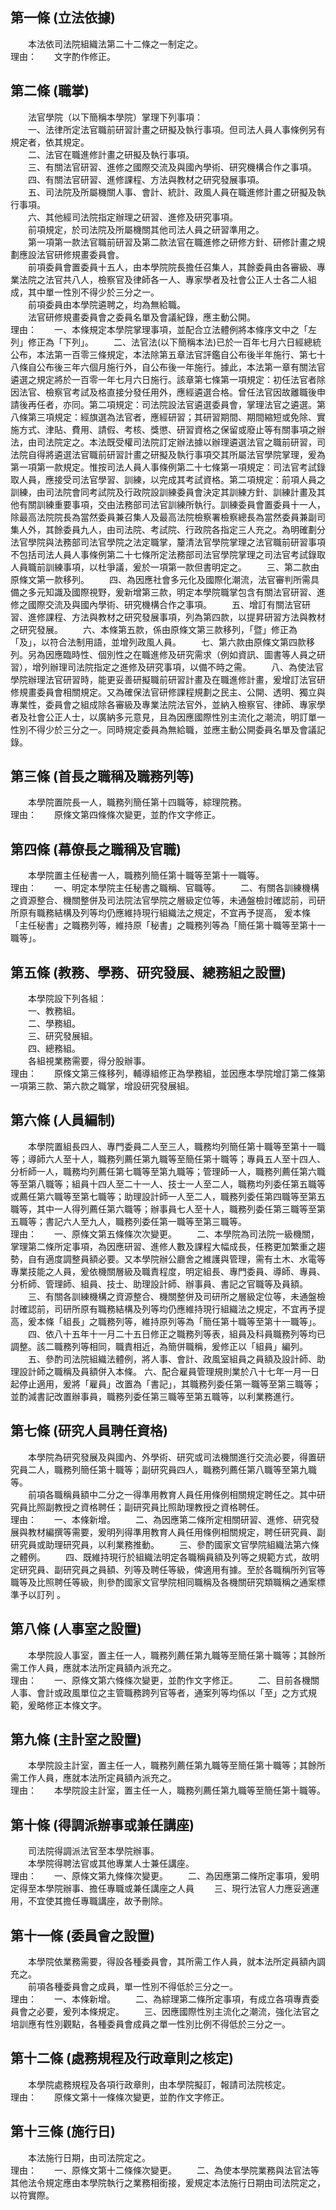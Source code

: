 第一條 (立法依據)
-----------------
　　本法依司法院組織法第二十二條之一制定之。  
理由：　　文字酌作修正。

第二條 (職掌)
-------------
　　法官學院（以下簡稱本學院）掌理下列事項：  
　　一、法律所定法官職前研習計畫之研擬及執行事項。但司法人員人事條例另有規定者，依其規定。  
　　二、法官在職進修計畫之研擬及執行事項。  
　　三、有關法官研習、進修之國際交流及與國內學術、研究機構合作之事項。  
　　四、有關法官研習、進修課程、方法與教材之研究發展事項。  
　　五、司法院及所屬機關人事、會計、統計、政風人員在職進修計畫之研擬及執行事項。  
　　六、其他經司法院指定辦理之研習、進修及研究事項。  
　　前項規定，於司法院及所屬機關其他司法人員之研習準用之。  
　　第一項第一款法官職前研習及第二款法官在職進修之研修方針、研修計畫之規劃應設法官研修規畫委員會。  
　　前項委員會置委員十五人，由本學院院長擔任召集人，其餘委員由各審級、專業法院之法官共八人，檢察官及律師各一人、專家學者及社會公正人士各二人組成，其中單一性別不得少於三分之一。  
　　前項委員由本學院遴聘之，均為無給職。  
　　法官研修規畫委員會之委員名單及會議紀錄，應主動公開。  
理由：　　一、本條規定本學院掌理事項，並配合立法體例將本條序文中之「左列」修正為「下列」。
　　二、法官法(以下簡稱本法)已於一百年七月六日經總統公布，本法第一百零三條規定，本法除第五章法官評鑑自公布後半年施行、第七十八條自公布後三年六個月施行外，自公布後一年施行。據此，本法第一章有關法官遴選之規定將於一百零一年七月六日施行。該章第七條第一項規定：初任法官者除因法官、檢察官考試及格直接分發任用外，應經遴選合格。曾任法官因故離職後申請後再任者，亦同。第二項規定：司法院設法官遴選委員會，掌理法官之遴選。第八條第三項規定：經旗選為法官者，應經研習；其研習期間、期間縮短或免除、實施方式、津貼、費用、請假、考核、獎懲、研習資格之保留或廢止等有關事項之辦法，由司法院定之。本法既受權司法院訂定辦法據以辦理遴選法官之職前研習，司法院自得將遴選法官職前研習計畫之研擬及執行事項交其所屬法官學院掌理，爰為第一項第一款規定。惟按司法人員人事條例第二十七條第一項規定：司法官考試錄取人員，應接受司法官學習、訓練，以完成其考試資格。第二項規定：前項人員之訓練，由司法院會同考試院及行政院設訓練委員會決定其訓練方針、訓練計畫及其他有關訓練重要事項，交由法務部司法官訓練所執行。訓練委員會置委員十一人，除最高法院院長為當然委員兼召集人及最高法院檢察署檢察總長為當然委員兼副司集人外，其餘委員九人，由司法院、考試院、行政院各指定三人充之。為明確劃分法官學院與法務部司法官學院之法定職掌，釐清法官學院掌理之法官職前研習事項不包括司法人員人事條例第二十七條所定法務部司法官學院掌理之司法官考試錄取人員職前訓練事項，以杜爭議，爰於一項第一款但書明定之。
　　三、第二款由原條文第一款移列。
　　四、為因應社會多元化及國際化潮流，法官審判所需具備之多元知識及國際視野，爰新增第三款，明定本學院職掌包含有關法官研習、進修之國際交流及與國內學術、研究機構合作之事項。
　　五、增訂有關法官研習、進修課程、方法與教材之研究發展事項，列為第四款，以提昇研習方法與教材之研究發展。
　　六、本條第五款，係由原條文第三款移列，「暨」修正為「及」，以符合法制用語，並增列政風人員。
　　七、第六款由原條文第四款移列。另為因應臨時性、個別性之在職進修及研究需求（例如資訊、圖書等人員之研習），增列辦理司法院指定之進修及研究事項，以備不時之需。
　　八、為使法官學院辦理法官研習時，能更妥善研擬職前研習計畫及在職進修計畫，爰增訂法官研修規畫委員會相關規定。又為確保法官研修課程規劃之民主、公開、透明、獨立與專業性，委員會之組成除各審級及專業法院法官外，並納入檢察官、律師、專家學者及社會公正人士，以廣納多元意見，且為因應國際性別主流化之潮流，明訂單一性別不得少於三分之一。同時規定委員為無給職，並應主動公開委員名單及會議記錄。

第三條 (首長之職稱及職務列等)
-----------------------------
　　本學院置院長一人，職務列簡任第十四職等，綜理院務。  
理由：　　原條文第四條條次變更，並酌作文字修正。

第四條 (幕僚長之職稱及官職)
---------------------------
　　本學院置主任秘書一人，職務列簡任第十職等至第十一職等。  
理由：　　一、明定本學院主任秘書之職稱、官職等。
　　二、有關各訓練機構之資源整合、機關整併及司法院法官學院之層級定位等，未通盤檢討確認前，司研所原有職務結構及列等均仍應維持現行組織法之規定，不宜再予提高， 爰本條「主任秘書」之職務列等，維持原「秘書」之職務列等為「簡任第十職等至第十一職等」。　

第五條 (教務、學務、研究發展、總務組之設置)
-------------------------------------------
　　本學院設下列各組：  
　　一、教務組。  
　　二、學務組。  
　　三、研究發展組。  
　　四、總務組。  
　　各組視業務需要，得分股辦事。  
理由：　　原條文第三條移列，輔導組修正為學務組，並因應本學院增訂第二條第一項第三款、第六款之職掌，增設研究發展組。

第六條 (人員編制)
-----------------
　　本學院置組長四人、專門委員二人至三人，職務均列簡任第十職等至第十一職等；導師六人至十人，職務列薦任第九職等至簡任第十職等；專員五人至十四人、分析師一人，職務均列薦任第七職等至第九職等；管理師一人，職務列薦任第六職等至第八職等；組員十四人至二十一人、技士一人至二人，職務均列委任第五職等或薦任第六職等至第七職等；助理設計師一人至二人，職務列委任第四職等至第五職等，其中一人得列薦任第六職等；辦事員七人至十人，職務列委任第三職等至第五職等；書記六人至九人，職務列委任第一職等至第三職等。  
理由：　　一、原條文第五條條次次變更。
　　二、本學院為司法院一級機關，掌理第二條所定事項，為因應研習、進修人數及課程大幅成長，任務更加繁重之趨勢，自有適度調整員額必要。又本學院辦公廳舍之維護與管理，需有土木、水電等專業技能之人員，爰依機關層級及職責程度，明定組長、專門委員、導師、專員、分析師、管理師、組員、技士、助理設計師、辦事員、書記之官職等及員額。
　　三、有關各訓練機構之資源整合、機關整併及司研所之層級定位等，未通盤檢討確認前，司研所原有職務結構及列等均仍應維持現行組織法之規定，不宜再予提高，爰本條「組長」之職務列等，維持原列等為「簡任第十職等至第十一職等」。
　　四、依八十五年十一月二十五日修正之職務列等表，組員及科員職務列等均已調整。該二職務列等相同，職責相近，為簡併職稱，爰修正以「組員」編列。
　　五、參酌司法院組織法體例，將人事、會計、政風室組員之員額及設計師、助理設計師之職稱及員額併入本條。
六、配合雇員管理規則業於八十七年一月一日起停止適用，爰將「雇員」改置為「書記」，其職務列委任第一職等至第三職等；並酌減書記改置辦事員，職務列委任第三職等至第五職等，以利業務進行。

第七條 (研究人員聘任資格)
-------------------------
　　本學院為研究發展及與國內、外學術、研究或司法機關進行交流必要，得置研究員二人，職務列簡任第十職等；副研究員四人，職務列薦任第八職等至第九職等。  
　　前項各職稱員額中二分之一得準用教育人員任用條例相關規定聘任之。其中研究員比照副教授之資格聘任；副研究員比照助理教授之資格聘任。  
理由：　　一、本條新增。
　　二、為因應第二條所定相關研習、進修、研究發展與教材編撰等需要，爰明列得準用教育人員任用條例相關規定，聘任研究員、副研究員或助理研究員，以利業務推動。
　　三、參酌國家文官學院組織法第六條之體例。
　　四、既維持現行於組織法明定各職稱員額及列等之規範方式，故明定研究員、副研究員之員額、列等及聘任等級，俾適用有據。至於各職稱所列官等職等及比照聘任等級，則參酌國家文官學院相同職稱及各機關研究類職稱之通案標準予以訂列 。

第八條 (人事室之設置)
---------------------
　　本學院設人事室，置主任一人，職務列薦任第九職等至簡任第十職等；其餘所需工作人員，應就本法所定員額內派充之。  
理由：　　一、原條文第六條條次變更，並酌作文字修正。
　　二、目前各機關人事、會計或政風單位之主管職務跨列官等者，通案列等均係以「至」之方式規範，爰略修正本條文字。

第九條 (主計室之設置)
---------------------
　　本學院設主計室，置主任一人，職務列薦任第九職等至簡任第十職等；其餘所需工作人員，應就本法所定員額內派充之。  
理由：　　本學院設主計室，置主任一人，職務列薦任第九職等至簡任第十職等。

第十條 (得調派辦事或兼任講座)
-----------------------------
　　司法院得調派法官至本學院辦事。  
　　本學院得聘法官或其他專業人士兼任講座。  
理由：　　一、原條文第九條條次變更。
　　二、為因應第二條所定事項，爰明定得至本學院辦事、擔任專職或兼任講座之人員
　　三、現行法官人力應妥適運用，不宜使其擔任專職講座，故予刪除。

第十一條 (委員會之設置)
-----------------------
　　本學院依業務需要，得設各種委員會，其所需工作人員，就本法所定員額內調充之。  
　　前項各種委員會之成員，單一性別不得低於三分之一。  
理由：　　一、本條新增。
　　二、為綜理第二條所定事項，有成立各項專責委員會之必要，爰列本條規定。
　　三、因應國際性別主流化之潮流，強化法官之培訓應有性別觀點，各種委員會成員之單一性別比例不得低於三分之一。

第十二條 (處務規程及行政章則之核定)
-----------------------------------
　　本學院處務規程及各項行政章則，由本學院擬訂，報請司法院核定。  
理由：　　原條文第十一條條次變更，並酌作文字修正。

第十三條 (施行日)
-----------------
　　本法施行日期，由司法院定之。  
理由：　　一、原條文第十二條條次變更。
　　二、為使本學院業務與法官法等其他法令規定應由本學院執行之業務相銜接，爰規定本法施行日期由司法院定之，以符實際。